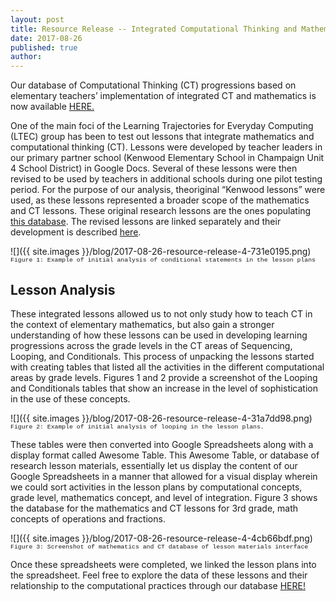```yaml
---
layout: post
title: Resource Release -- Integrated Computational Thinking and Mathematics Lessons
date: 2017-08-26
published: true
author:
---
```




Our database of Computational Thinking (CT) progressions based on elementary teachers&rsquo; implementation of integrated CT and mathematics is now available <a class="c3" href="https://www.google.com/url?q=https://ctrl.education.illinois.edu/ltec/database-of-research-lesson-materials&amp;sa=D&amp;ust=1503935087671000&amp;usg=AFQjCNH1rHJil0B4ul_D-xv_Yd1Qw52Zew">HERE.</a>

<!--excerpt-->


One of the main foci of the Learning Trajectories for Everyday Computing (LTEC) group has been to test out lessons that integrate mathematics and computational thinking (CT). Lessons were developed by teacher leaders in our primary partner school (Kenwood Elementary School in Champaign Unit 4 School District) in Google Docs. Several of these lessons were then revised to be used by teachers in additional schools during one pilot testing period. For the purpose of our analysis, the<span>original<span>&nbsp;&ldquo;Kenwood lessons&rdquo; were used, as these lessons represented a broader scope of the mathematics and CT lessons. These </span><span class="c6">original</span><span>&nbsp;research lessons are the ones populating </span><span class="c1"><a class="c3" href="https://www.google.com/url?q=https://ctrl.education.illinois.edu/ltec/database-of-research-lesson-materials&amp;sa=D&amp;ust=1503935087673000&amp;usg=AFQjCNEOWYSyJkQzMD0uL3wgL3TxLtcLcQ">this database</a></span><span>. The </span><span class="c6">revised</span><span>&nbsp;lessons are linked separately and their development is described </span><span class="c1"><a class="c3" href="https://www.google.com/url?q=http://blog.everydaycomputing.org/2017/08/10/resource-release/&amp;sa=D&amp;ust=1503935087673000&amp;usg=AFQjCNFECCOY9iK7BX8GyIwrp0LVmuvjYw">here</a>.


![]({{ site.images }}/blog/2017-08-26-resource-release-4-731e0195.png)
<span style="font-size:0.7em;font-family:courier;">Figure 1: Example of initial analysis of conditional statements in the lesson plans</span>


## Lesson Analysis
These integrated lessons allowed us to not only study how to teach CT in the context of elementary mathematics, but also gain a stronger understanding of how these lessons can be used in developing learning progressions across the grade levels in the CT areas of Sequencing, Looping, and Conditionals. This process of unpacking the lessons started with creating tables that listed all the activities in the different computational areas by grade levels. Figures 1 and 2 provide a screenshot of the Looping and Conditionals tables that show an increase in the level of sophistication in the use of these concepts.



![]({{ site.images }}/blog/2017-08-26-resource-release-4-31a7dd98.png)
<span style="font-size:0.7em;font-family:courier;">Figure 2: Example of initial analysis of looping in the lesson plans.</span>

These tables were then converted into Google Spreadsheets along with a display format called Awesome Table. This Awesome Table, or database of research lesson materials, essentially let us display the content of our Google Spreadsheets in a manner that allowed for a visual display wherein we could sort activities in the lesson plans by computational concepts, grade level, mathematics concept, and level of integration. Figure 3 shows the database for the mathematics and CT lessons for 3rd grade, math concepts of operations and fractions. </span></p>

![]({{ site.images }}/blog/2017-08-26-resource-release-4-4cb66bdf.png)
<span style="font-size:0.7em;font-family:courier;">Figure 3: Screenshot of mathematics and CT database of lesson materials  interface</span>

<span>Once these spreadsheets were completed, we linked the lesson plans into the spreadsheet. Feel free to explore the data of these lessons and their relationship to the computational practices through our database </span><span class="c1"><a class="c3" href="https://www.google.com/url?q=https://ctrl.education.illinois.edu/ltec/database-of-research-lesson-materials&amp;sa=D&amp;ust=1503935087676000&amp;usg=AFQjCNGmtQO1otnWUhxmdDHZ9tUa7qi9Uw">HERE!</a></span><span class="c2">&nbsp;</span></p><p class="c0 c5"><span class="c2"></span></p></body></html>
